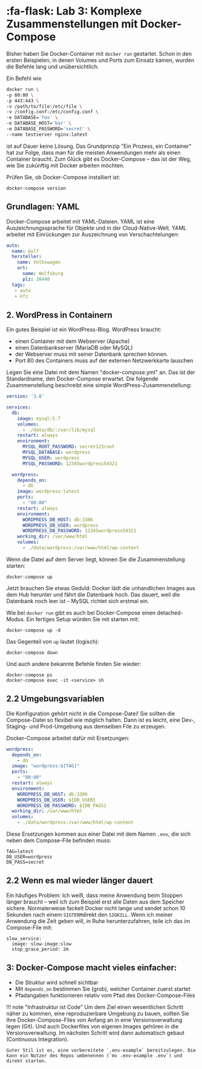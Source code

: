 # :fa-flask: Lab 3: Komplexe Zusammenstellungen mit Docker-Compose

Bisher haben Sie Docker-Container mit `docker run` gestartet. Schon in den ersten Beispielen, in denen Volumes und Ports zum Einsatz kamen, wurden die Befehle lang und unübersichtlich.

Ein Befehl wie 

```bash
docker run \
-p 80:80 \
-p 443:443 \
-v /path/to/file:/etc/file \
-v /config.conf:/etc/config.conf \
-e DATABASE='foo' \
-e DATABASE_HOST='bar' \
-e DATABASE_PASSWORD='secret' \
--name testserver nginx:latest
```

ist auf Dauer keine Lösung. Das Grundprinzip "Ein Prozess, ein Container" hat zur Folge, dass man für die meisten Anwendungen mehr als einen Container braucht. Zum Glück gibt es Docker-Compose – das ist der Weg, wie Sie zukünftig mit Docker arbeiten möchten.

Prüfen Sie, ob Docker-Compose installiert ist:

```
docker-compose version
```

## Grundlagen: YAML

Docker-Compose arbeitet mit YAML-Dateien. YAML ist eine Auszeichnungssprache für Objekte und in der Cloud-Native-Welt. YAML arbeitet mit Einrückungen zur Auszeichnung von Verschachtelungen:

```yaml
auto:
  name: Golf
  hersteller:
    name: Volkswagen
    ort:
      name: Wolfsburg
      plz: 38440
  tags:
   - auto
   - kfz
```

## 2. WordPress in Containern

 Ein gutes Beispiel ist ein WordPress-Blog. WordPress braucht:

* einen Container mit dem Webserver (Apache)
* einen Datenbankserver (MariaDB oder MySQL)
* der Webserver muss mit seiner Datenbank sprechen können.
* Port 80 des Containers muss auf der externen Netzwerkkarte lauschen

Legen Sie eine Datei mit dem Namen "docker-compose.yml" an. Das ist der Standardname, den Docker-Compose erwartet. Die folgende Zusammenstellung beschreibt eine simple WordPress-Zusammenstellung:

```yaml
version: '3.8'

services:
  db:
    image: mysql:5.7
    volumes:
      - ./data/db/:/var/lib/mysql
    restart: always
    environment:
      MYSQL_ROOT_PASSWORD: secret123root
      MYSQL_DATABASE: wordpress
      MYSQL_USER: wordpress
      MYSQL_PASSWORD: 12345wordpress54321

  wordpress:
    depends_on:
      - db
    image: wordpress:latest
    ports:
      - "80:80"
    restart: always
    environment:
      WORDPRESS_DB_HOST: db:3306
      WORDPRESS_DB_USER: wordpress
      WORDPRESS_DB_PASSWORD: 12345wordpress54321
    working_dir: /var/www/html
    volumes:
      - ./data/wordpress:/var/www/html/wp-content
```

Wenn die Datei auf dem Server liegt, können Sie die Zusammenstellung starten:

```
docker-compose up
```

Jetzt brauchen Sie etwas Geduld: Docker lädt die unhandlichen Images aus dem Hub herunter und fährt die Datenbank hoch. Das dauert, weil die Datenbank noch leer ist – MySQL richtet sich erstmal ein.

Wie bei `docker run` gibt es auch bei Docker-Compose einen detached-Modus. Ein fertiges Setup würden Sie mit starten mit:

```
docker-compose up -d
```

Das Gegenteil von `up` lautet (logisch):

```
docker-compose down
```

Und auch andere bekannte Befehle finden Sie wieder:

```
docker-compose ps
docker-compose exec -it <service> sh
```

## 2.2 Umgebungsvariablen

Die Konfiguration gehört nicht in die Compose-Datei! Sie sollten die Compose-Datei so flexibel wie möglich halten. Dann ist es leicht, eine Dev-, Staging- und Prod-Umgebung aus demselben File zu erzeugen.

Docker-Compose arbeitet dafür mit Ersetzungen:

```yaml
wordpress:
  depends_on:
    - db
  image: "wordpress:${TAG}"
  ports:
    - "80:80"
  restart: always
  environment:
    WORDPRESS_DB_HOST: db:3306
    WORDPRESS_DB_USER: ${DB_USER}
    WORDPRESS_DB_PASSWORD: ${DB_PASS}
  working_dir: /var/www/html
  volumes:
    - ./data/wordpress:/var/www/html/wp-content
```

Diese Ersetzungen kommen aus einer Datei mit dem Namen `.env`, die sich neben dem Compose-File befinden muss:

```
TAG=latest
DB_USER=wordpress
DB_PASS=secret
```

## 2.2 Wenn es mal wieder länger dauert

Ein häufiges Problem: Ich weiß, dass meine Anwendung beim Stoppen länger braucht – weil ich zum Beispiel erst alle Daten aus dem Speicher sichere. Normalerweise fackelt Docker nicht lange und sendet schon 10 Sekunden nach einem `SIGTERM`direkt den `SIGKILL`. Wenn ich meiner Anwendung die Zeit geben will, in Ruhe herunterzufahren, teile ich das im Compose-File mit:

```
slow_service:
  image: slow-image:slow
  stop_grace_period: 2m
```

## 3: Docker-Compose macht vieles einfacher:

* Die Struktur wird schnell sichtbar
* Mit `depends_on` bestimmen Sie (grob), welcher Container zuerst startet
* Pfadangaben funktionieren relativ vom Pfad des Docker-Compose-Files

!!! note "Infrastruktur ist Code"
    Um dem Ziel einen wesentlichen Schritt näher zu kommen, eine reproduzierbare Umgebung zu bauen, sollten Sie Ihre Docker-Compose-Files von Anfang an in eine Versionsverwaltung legen (Git). Und auch Dockerfiles von eigenen Images gehören in die Versionsverwaltung. Im nächsten Schritt wird dann automatisch gebaut (Continuous Integration).

    Guter Stil ist es, eine vorbereitete `.env-example` bereitzulegen. Die kann ein Nutzer des Repos umbenennen (`mv .env-example .env`) und direkt starten.